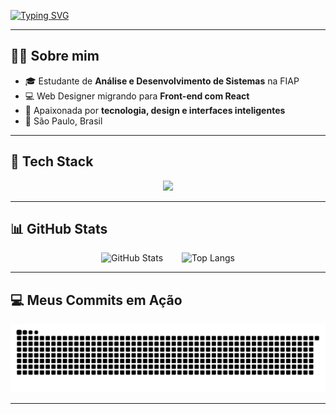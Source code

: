 <!-- Banner com efeito typing -->
[![Typing SVG](https://readme-typing-svg.herokuapp.com?font=Fira+Code&pause=1000&color=A020F0&center=true&vCenter=true&width=600&lines=Olá!%20Eu%20sou%20a%20Thaissa%20Kailaine;Web%20Designer%20%7C%20Front-end%20Developer;Estudante%20de%20Análise%20e%20Desenvolvimento%20de%20Sistemas%20na%20FIAP;React%20%7C%20JavaScript%20%7C%20TypeScript%20%7C%20HTML%20%7C%20CSS)](https://git.io/typing-svg)


---

## 👩‍💻 Sobre mim
- 🎓 Estudante de **Análise e Desenvolvimento de Sistemas** na FIAP  
- 💻 Web Designer migrando para **Front-end com React**  
- 🚀 Apaixonada por **tecnologia, design e interfaces inteligentes**  
- 📍 São Paulo, Brasil  

---

## 🚀 Tech Stack
<div align="center">
  <img src="https://skillicons.dev/icons?i=react,js,ts,html,css,figma,nodejs" />
</div>

---

## 📊 GitHub Stats
<div style="display: flex; justify-content: center; gap: 30px; flex-wrap: wrap;">
  <img src="https://github-readme-stats.vercel.app/api?username=tkailaine&show_icons=true&theme=radical&title_color=A020F0&icon_color=A020F0&text_color=ffffff&bg_color=0d1117" alt="GitHub Stats" />
  
  <img src="https://github-readme-stats.vercel.app/api/top-langs/?username=tkailaine&layout=compact&theme=radical&title_color=A020F0&text_color=ffffff&bg_color=0d1117" alt="Top Langs" />
</div>

---
## 💻 Meus Commits em Ação
<picture>
  <source media="(prefers-color-scheme: dark)" srcset="dist/github-snake-dark.svg" />
  <source media="(prefers-color-scheme: light)" srcset="dist/github-snake.svg" />
  <img alt="github-snake" src="dist/github-snake.svg" />
</picture>



---

